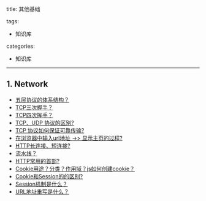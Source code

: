 title: 其他基础

tags:
  - 知识库

categories:
  - 知识库

---
## 1. Network
- [五层协议的体系结构？](https://github.com/mnan2c/JavaGuide/blob/master/docs/network/%E8%AE%A1%E7%AE%97%E6%9C%BA%E7%BD%91%E7%BB%9C.md#%E4%BA%94%E5%B1%82%E5%8D%8F%E8%AE%AE%E7%9A%84%E4%BD%93%E7%B3%BB%E7%BB%93%E6%9E%84)
- [TCP三次握手？](https://github.com/mnan2c/JavaGuide/blob/master/docs/network/%E8%AE%A1%E7%AE%97%E6%9C%BA%E7%BD%91%E7%BB%9C.md#%E4%B8%BA%E4%BB%80%E4%B9%88%E8%A6%81%E4%B8%89%E6%AC%A1%E6%8F%A1%E6%89%8B)
- [TCP四次挥手？](https://github.com/mnan2c/JavaGuide/blob/master/docs/network/%E8%AE%A1%E7%AE%97%E6%9C%BA%E7%BD%91%E7%BB%9C.md#%E4%BC%A0%E4%BA%86-syn%E4%B8%BA%E5%95%A5%E8%BF%98%E8%A6%81%E4%BC%A0-ack)
- [TCP、UDP 协议的区别?](https://github.com/mnan2c/JavaGuide/blob/master/docs/network/%E8%AE%A1%E7%AE%97%E6%9C%BA%E7%BD%91%E7%BB%9C.md#%E4%B8%89-tcpudp-%E5%8D%8F%E8%AE%AE%E7%9A%84%E5%8C%BA%E5%88%AB)
- [TCP 协议如何保证可靠传输?](https://github.com/mnan2c/JavaGuide/blob/master/docs/network/%E8%AE%A1%E7%AE%97%E6%9C%BA%E7%BD%91%E7%BB%9C.md#%E5%9B%9B-tcp-%E5%8D%8F%E8%AE%AE%E5%A6%82%E4%BD%95%E4%BF%9D%E8%AF%81%E5%8F%AF%E9%9D%A0%E4%BC%A0%E8%BE%93)
- [在浏览器中输入url地址 ->> 显示主页的过程?](https://github.com/mnan2c/JavaGuide/blob/master/docs/network/%E8%AE%A1%E7%AE%97%E6%9C%BA%E7%BD%91%E7%BB%9C.md#%E4%BA%94--%E5%9C%A8%E6%B5%8F%E8%A7%88%E5%99%A8%E4%B8%AD%E8%BE%93%E5%85%A5url%E5%9C%B0%E5%9D%80---%E6%98%BE%E7%A4%BA%E4%B8%BB%E9%A1%B5%E7%9A%84%E8%BF%87%E7%A8%8B%E9%9D%A2%E8%AF%95%E5%B8%B8%E5%AE%A2)
- [HTTP长连接、短连接?](https://github.com/CyC2018/CS-Notes/blob/master/docs/notes/HTTP.md#1-%E7%9F%AD%E8%BF%9E%E6%8E%A5%E4%B8%8E%E9%95%BF%E8%BF%9E%E6%8E%A5)
- [流水线？](https://github.com/CyC2018/CS-Notes/blob/master/docs/notes/HTTP.md#2-%E6%B5%81%E6%B0%B4%E7%BA%BF)
- [HTTP常用的首部?](https://github.com/CyC2018/CS-Notes/blob/master/docs/notes/HTTP.md#%E5%9B%9Bhttp-%E9%A6%96%E9%83%A8)
- [Cookie用途？分类？作用域？js如何创建cookie？](https://github.com/CyC2018/CS-Notes/blob/master/docs/notes/HTTP.md#cookie)
- [Cookie和Session的的区别?](https://github.com/mnan2c/JavaGuide/blob/master/docs/java/J2EE%E5%9F%BA%E7%A1%80%E7%9F%A5%E8%AF%86.md#cookie%E5%92%8Csession%E7%9A%84%E7%9A%84%E5%8C%BA%E5%88%AB)
- [Session机制是什么？](http://www.clemon.top/2019/04/26/network/3.Session%E7%9B%B8%E5%85%B3/#2-Session%E6%9C%BA%E5%88%B6)
- [URL地址重写是什么？]()
